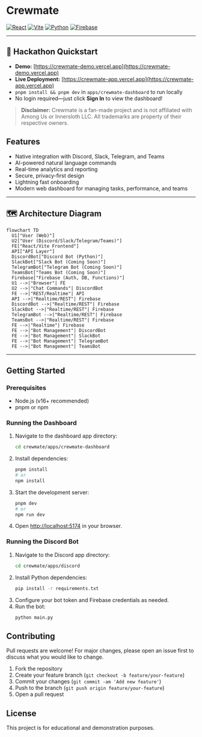 # Crewmate

[![React](https://img.shields.io/badge/React-20232A?style=for-the-badge&logo=react&logoColor=61DAFB)](https://react.dev/)
[![Vite](https://img.shields.io/badge/Vite-646CFF?style=for-the-badge&logo=vite&logoColor=FFD62E)](https://vitejs.dev/)
[![Python](https://img.shields.io/badge/Python-3776AB?style=for-the-badge&logo=python&logoColor=white)](https://python.org/)
[![Firebase](https://img.shields.io/badge/Firebase-FFCA28?style=for-the-badge&logo=firebase&logoColor=white)](https://firebase.google.com/)

---

## 🚀 Hackathon Quickstart
- **Demo:** [https://crewmate-demo.vercel.app](https://crewmate-demo.vercel.app)
- **Live Deployment:** [https://crewmate-app.vercel.app](https://crewmate-app.vercel.app)
- `pnpm install && pnpm dev` in `apps/crewmate-dashboard` to run locally
- No login required—just click **Sign In** to view the dashboard!

> **Disclaimer:** Crewmate is a fan-made project and is not affiliated with Among Us or Innersloth LLC. All trademarks are property of their respective owners.

## Features
- Native integration with Discord, Slack, Telegram, and Teams
- AI-powered natural language commands
- Real-time analytics and reporting
- Secure, privacy-first design
- Lightning fast onboarding
- Modern web dashboard for managing tasks, performance, and teams

---

## 🗺️ Architecture Diagram

```mermaid
flowchart TD
  U1["User (Web)"]
  U2["User (Discord/Slack/Telegram/Teams)"]
  FE["React/Vite Frontend"]
  API["API Layer"]
  DiscordBot["Discord Bot (Python)"]
  SlackBot["Slack Bot (Coming Soon)"]
  TelegramBot["Telegram Bot (Coming Soon)"]
  TeamsBot["Teams Bot (Coming Soon)"]
  Firebase["Firebase (Auth, DB, Functions)"]
  U1 -->|"Browser"| FE
  U2 -->|"Chat Commands"| DiscordBot
  FE -->|"REST/Realtime"| API
  API -->|"Realtime/REST"| Firebase
  DiscordBot -->|"Realtime/REST"| Firebase
  SlackBot -->|"Realtime/REST"| Firebase
  TelegramBot -->|"Realtime/REST"| Firebase
  TeamsBot -->|"Realtime/REST"| Firebase
  FE -->|"Realtime"| Firebase
  FE -->|"Bot Management"| DiscordBot
  FE -->|"Bot Management"| SlackBot
  FE -->|"Bot Management"| TelegramBot
  FE -->|"Bot Management"| TeamsBot
```

---

## Getting Started

### Prerequisites
- Node.js (v16+ recommended)
- pnpm or npm

### Running the Dashboard

1. Navigate to the dashboard app directory:
   ```sh
   cd crewmate/apps/crewmate-dashboard
   ```
2. Install dependencies:
   ```sh
   pnpm install
   # or
   npm install
   ```
3. Start the development server:
   ```sh
   pnpm dev
   # or
   npm run dev
   ```
4. Open [http://localhost:5174](http://localhost:5174) in your browser.

### Running the Discord Bot

1. Navigate to the Discord app directory:
   ```sh
   cd crewmate/apps/discord
   ```
2. Install Python dependencies:
   ```sh
   pip install -r requirements.txt
   ```
3. Configure your bot token and Firebase credentials as needed.
4. Run the bot:
   ```sh
   python main.py
   ```

## Contributing

Pull requests are welcome! For major changes, please open an issue first to discuss what you would like to change.

1. Fork the repository
2. Create your feature branch (`git checkout -b feature/your-feature`)
3. Commit your changes (`git commit -am 'Add new feature'`)
4. Push to the branch (`git push origin feature/your-feature`)
5. Open a pull request

## License

This project is for educational and demonstration purposes. 